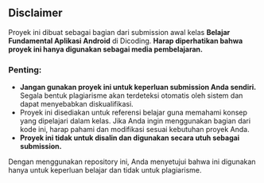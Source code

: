 ## Disclaimer

Proyek ini dibuat sebagai bagian dari submission awal kelas **Belajar Fundamental Aplikasi Android** di Dicoding. **Harap diperhatikan bahwa proyek ini hanya digunakan sebagai media pembelajaran.**

### Penting:
- **Jangan gunakan proyek ini untuk keperluan submission Anda sendiri.** Segala bentuk plagiarisme akan terdeteksi otomatis oleh sistem dan dapat menyebabkan diskualifikasi.
- Proyek ini disediakan untuk referensi belajar guna memahami konsep yang dipelajari dalam kelas. Jika Anda ingin menggunakan bagian dari kode ini, harap pahami dan modifikasi sesuai kebutuhan proyek Anda.
- **Proyek ini tidak untuk disalin dan digunakan secara utuh sebagai submission.**

Dengan menggunakan repository ini, Anda menyetujui bahwa ini digunakan hanya untuk keperluan belajar dan tidak untuk plagiarisme.
